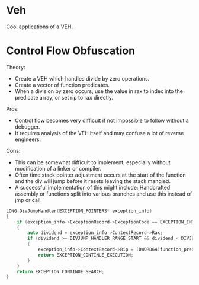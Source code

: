 # Veh
Cool applications of a VEH.

# Control Flow Obfuscation
Theory:
* Create a VEH which handles divide by zero operations.
* Create a vector of function predicates.
* When a division by zero occurs, use the value in rax to index into the predicate array, or set rip to rax directly.

Pros:
* Control flow becomes very difficult if not impossible to follow without a debugger. 
* It requires analysis of the VEH itself and may confuse a lot of reverse engineers.

Cons: 
* This can be somewhat difficult to implement, especially without modification of a linker or compiler. 
* Often time stack pointer adjustment occurs at the start of the function and the div will jump before it resets leaving the stack mangled.
* A successful implementation of this might include: Handcrafted assembly or functions split into various branches and use this instead of jmp or call.



```cpp
LONG DivJumpHandler(EXCEPTION_POINTERS* exception_info)
{
	if (exception_info->ExceptionRecord->ExceptionCode == EXCEPTION_INT_DIVIDE_BY_ZERO)
	{
		auto dividend = exception_info->ContextRecord->Rax;
		if (dividend >= DIVJUMP_HANDLER_RANGE_START && dividend < DIVJUMP_HANDLER_RANGE_START + function_predicates.size())
		{
			exception_info->ContextRecord->Rip = (DWORD64)function_predicates[exception_info->ContextRecord->Rax - DIVJUMP_HANDLER_RANGE_START];
			return EXCEPTION_CONTINUE_EXECUTION;
		}
	}
	return EXCEPTION_CONTINUE_SEARCH;
}
```
